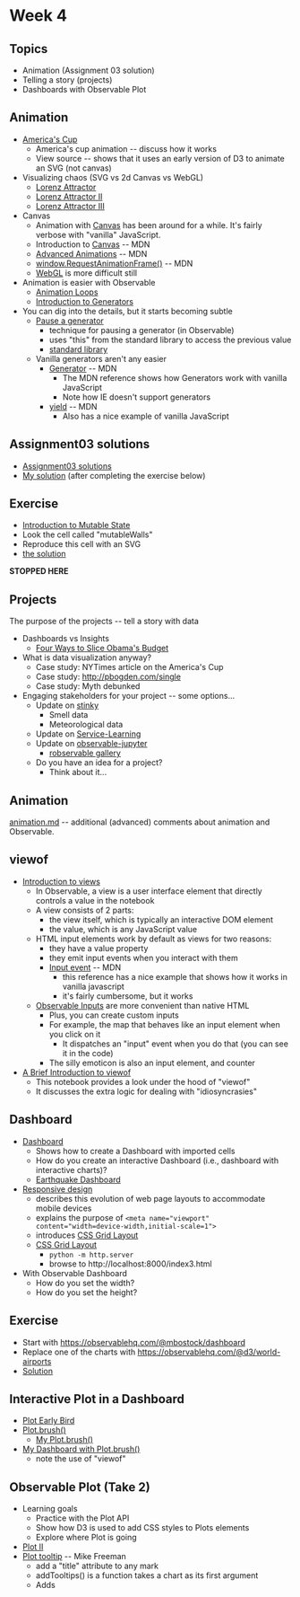 # Week 4

## Topics

* Animation (Assignment 03 solution)
* Telling a story (projects)
* Dashboards with Observable Plot

## Animation

* [America's Cup](https://archive.nytimes.com/www.nytimes.com/interactive/2013/09/25/sports/americas-cup-course.html)
  * America's cup animation -- discuss how it works
  * View source -- shows that it uses an early version of D3 to animate an SVG (not canvas)
* Visualizing chaos (SVG vs 2d Canvas vs WebGL)
  * [Lorenz Attractor](https://observablehq.com/@mbostock/lorenz-attractor)
  * [Lorenz Attractor II](https://observablehq.com/@mbostock/lorenz-attractor-ii)
  * [Lorenz Attractor III](https://observablehq.com/@mbostock/lorenz-attractor-iii)
* Canvas
  * Animation with [Canvas](https://developer.mozilla.org/en-US/docs/Web/API/CanvasRenderingContext2D) has been around for a while. It's fairly verbose with "vanilla" JavaScript.
  * Introduction to [Canvas](https://developer.mozilla.org/en-US/docs/Web/API/Canvas_API) -- MDN
  * [Advanced Animations](https://developer.mozilla.org/en-US/docs/Web/API/Canvas_API/Tutorial/Advanced_animations) -- MDN
  * [window.RequestAnimationFrame()](https://developer.mozilla.org/en-US/docs/Web/API/window/requestAnimationFrame) -- MDN
  * [WebGL](https://developer.mozilla.org/en-US/docs/Web/API/WebGL_API/Tutorial/Getting_started_with_WebGL) is more difficult still
* Animation is easier with Observable
  * [Animation Loops](https://observablehq.com/@mbostock/animation-loops)
  * [Introduction to Generators](https://observablehq.com/@observablehq/introduction-to-generators)
* You can dig into the details, but it starts becoming subtle
  * [Pause a generator](https://observablehq.com/@mbostock/pause-a-generator)
    * technique for pausing a generator (in Observable)
    * uses "this" from the standard library to access the previous value
    * [standard library](https://github.com/observablehq/stdlib)
  * Vanilla generators aren't any easier
    * [Generator](https://developer.mozilla.org/en-US/docs/Web/JavaScript/Reference/Global_Objects/Generator) -- MDN
      * The MDN reference shows how Generators work with vanilla JavaScript
      * Note how IE doesn't support generators
    * [yield](https://developer.mozilla.org/en-US/docs/Web/JavaScript/Reference/Operators/yield) -- MDN 
      * Also has a nice example of vanilla JavaScript

## Assignment03 solutions

* [Assignment03 solutions](./assignment03_solutions.md)
* [My solution](https://observablehq.com/d/00e2a852f2a4fd14) (after completing the exercise below)

## Exercise

* [Introduction to Mutable State](https://observablehq.com/@observablehq/introduction-to-mutable-state)
* Look the cell called "mutableWalls"
* Reproduce this cell with an SVG
* [the solution](https://observablehq.com/d/67483f66e715c57a)

**STOPPED HERE**

## Projects

The purpose of the projects -- tell a story with data

* Dashboards vs Insights
  * [Four Ways to Slice Obama's Budget](https://archive.nytimes.com/www.nytimes.com/interactive/2012/02/13/us/politics/2013-budget-proposal-graphic.html)
* What is data visualization anyway?
  * Case study: NYTimes article on the America's Cup
  * Case study: http://pbogden.com/single
  * Case study: Myth debunked
* Engaging stakeholders for your project -- some options...
  * Update on [stinky](https://github.com/ds5110/stinky)
    * Smell data
    * Meteorological data
  * Update on [Service-Learning](https://communityengagement.northeastern.edu/programs/service-learning/)
  * Update on [observable-jupyter](https://github.com/thomasballinger/observable-jupyter)
    * [robservable gallery](https://juba.github.io/robservable/articles/gallery.html)
  * Do you have an idea for a project?
    * Think about it...

## Animation

[animation.md](./animation.md) -- additional (advanced) comments about animation and Observable.

## viewof

* [Introduction to views](https://observablehq.com/@observablehq/introduction-to-views)
  * In Observable, a view is a user interface element that directly controls a value in the notebook
  * A view consists of 2 parts:
    * the view itself, which is typically an interactive DOM element
    * the value, which is any JavaScript value
  * HTML input elements work by default as views for two reasons:
    * they have a value property
    * they emit input events when you interact with them
    * [Input event](https://developer.mozilla.org/en-US/docs/Web/API/HTMLElement/input_event) -- MDN
      * this reference has a nice example that shows how it works in vanilla javascript
      * it's fairly cumbersome, but it works
  * [Observable Inputs](https://observablehq.com/@observablehq/inputs) are more convenient than native HTML
    * Plus, you can create custom inputs
    * For example, the map that behaves like an input element when you click on it
      * It dispatches an "input" event when you do that (you can see it in the code)
    * The silly emoticon is also an input element, and counter
* [A Brief Introduction to viewof](https://observablehq.com/@observablehq/a-brief-introduction-to-viewof)
  * This notebook provides a look under the hood of "viewof"
  * It discusses the extra logic for dealing with "idiosyncrasies"

## Dashboard

* [Dashboard](https://observablehq.com/@mbostock/dashboard)
  * Shows how to create a Dashboard with imported cells
  * How do you create an interactive Dashboard (i.e., dashboard with interactive charts)?
  * [Earthquake Dashboard](https://observablehq.com/@pbogden/earthquake-dashboard)
* [Responsive design](https://developer.mozilla.org/en-US/docs/Learn/CSS/CSS_layout/Responsive_Design)
  * describes this evolution of web page layouts to accommodate mobile devices
  * explains the purpose of `<meta name="viewport" content="width=device-width,initial-scale=1">`
  * introduces [CSS Grid Layout](https://developer.mozilla.org/en-US/docs/Learn/CSS/CSS_layout/Grids)
  * [CSS Grid Layout](https://developer.mozilla.org/en-US/docs/Web/CSS/CSS_Grid_Layout)
    * `python -m http.server`
    * browse to http://localhost:8000/index3.html
* With Observable Dashboard
  * How do you set the width?
  * How do you set the height?

## Exercise

* Start with https://observablehq.com/@mbostock/dashboard
* Replace one of the charts with https://observablehq.com/@d3/world-airports
* [Solution](./solution.md)

## Interactive Plot in a Dashboard

* [Plot Early Bird](https://observablehq.com/@fil/plot-early-bird)
* [Plot.brush()](https://observablehq.com/@fil/plot-brush-71)
  * [My Plot.brush()](https://observablehq.com/d/e92ee4710f38237f)
* [My Dashboard with Plot.brush()](https://observablehq.com/d/0c28e2b73ff337d2)
  * note the use of "viewof"

## Observable Plot (Take 2)

* Learning goals
  * Practice with the Plot API 
  * Show how D3 is used to add CSS styles to Plots elements
  * Explore where Plot is going
* [Plot II](./plot2.md)
* [Plot tooltip](https://observablehq.com/@mkfreeman/plot-tooltip) -- Mike Freeman
  * add a "title" attribute to any mark
  * addTooltips() is a function takes a chart as its first argument
  * Adds <style> to the chart to the chart to the chart to the chart (right before returning the chart)
* [Plot animation](https://observablehq.com/@mkfreeman/plot-animation)
